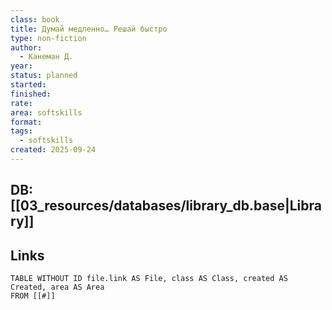 ```yaml
---
class: book
title: Думай медленно… Решай быстро
type: non-fiction
author:
  - Канеман Д.
year:
status: planned
started:
finished:
rate:
area: softskills
format:
tags:
  - softskills
created: 2025-09-24
---
```

## DB: [[03_resources/databases/library_db.base|Library]]

## Links

```dataview
TABLE WITHOUT ID file.link AS File, class AS Class, created AS Created, area AS Area
FROM [[#]]
````